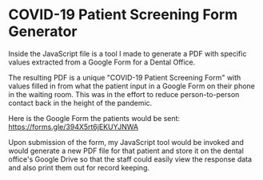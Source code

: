 # COVID-19 Patient Screening Form Generator
Inside the JavaScript file is a tool I made to generate a PDF with specific values extracted from a Google Form for a Dental Office.

The resulting PDF is a unique "COVID-19 Patient Screening Form" with values filled in from what the patient input in a Google Form on their phone in the waiting room. This was in the effort to reduce person-to-person contact back in the height of the pandemic.

Here is the Google Form the patients would be sent: https://forms.gle/394X5rt6jEKUYJNWA

Upon submission of the form, my JavaScript tool would be invoked and would generate a new PDF file for that patient and store it on the dental office's Google Drive so that the staff could easily view the response data and also print them out for record keeping. 
